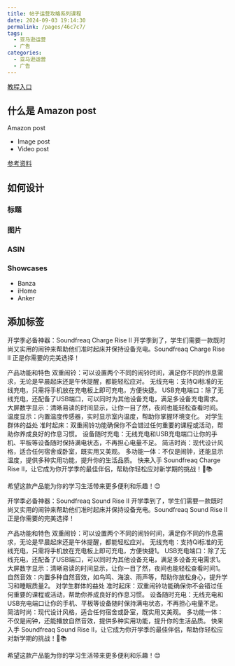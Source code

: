 ```yaml
---
title: 帖子运营攻略系列课程
date: 2024-09-03 19:14:30
permalink: /pages/46c7c7/
tags:
  - 亚马逊运营
  - 广告
categories:
  - 亚马逊运营
  - 广告
---
```


[教程入口](https://learningconsole.amazonadvertising.com/student/path/9605)

## 什么是 Amazon post

Amazon post

- Image post
- Video post

[参考资料](https://www.sourceapproach.com/amazon-posts/)

## 如何设计

### 标题

### 图片

### ASIN

### Showcases

- Banza
- iHome
- Anker

## 添加标签

开学季必备神器：Soundfreaq Charge Rise II
开学季到了，学生们需要一款既时尚又实用的闹钟来帮助他们准时起床并保持设备充电。Soundfreaq Charge Rise II 正是你需要的完美选择！

产品功能和特色
双重闹铃：可以设置两个不同的闹铃时间，满足你不同的作息需求，无论是早晨起床还是午休提醒，都能轻松应对。
无线充电：支持Qi标准的无线充电，只需将手机放在充电板上即可充电，方便快捷。
USB充电端口：除了无线充电，还配备了USB端口，可以同时为其他设备充电，满足多设备充电需求。
大屏数字显示：清晰易读的时间显示，让你一目了然，夜间也能轻松查看时间。
温度显示：内置温度传感器，实时显示室内温度，帮助你掌握环境变化。
对学生群体的益处
准时起床：双重闹铃功能确保你不会错过任何重要的课程或活动，帮助你养成良好的作息习惯。
设备随时充电：无线充电和USB充电端口让你的手机、平板等设备随时保持满电状态，不再担心电量不足。
简洁时尚：现代设计风格，适合任何宿舍或卧室，既实用又美观。
多功能一体：不仅是闹钟，还能显示温度，提供多种实用功能，提升你的生活品质。
快来入手 Soundfreaq Charge Rise II，让它成为你开学季的最佳伴侣，帮助你轻松应对新学期的挑战！🎒📚

希望这款产品能为你的学习生活带来更多便利和乐趣！😊

开学季必备神器：Soundfreaq Sound Rise II
开学季到了，学生们需要一款既时尚又实用的闹钟来帮助他们准时起床并保持设备充电。Soundfreaq Sound Rise II 正是你需要的完美选择！

产品功能和特色
双重闹铃：可以设置两个不同的闹铃时间，满足你不同的作息需求，无论是早晨起床还是午休提醒，都能轻松应对。
无线充电：支持Qi标准的无线充电，只需将手机放在充电板上即可充电，方便快捷1。
USB充电端口：除了无线充电，还配备了USB端口，可以同时为其他设备充电，满足多设备充电需求1。
大屏数字显示：清晰易读的时间显示，让你一目了然，夜间也能轻松查看时间1。
自然音效：内置多种自然音效，如鸟鸣、海浪、雨声等，帮助你放松身心，提升学习和睡眠质量2。
对学生群体的益处
准时起床：双重闹铃功能确保你不会错过任何重要的课程或活动，帮助你养成良好的作息习惯。
设备随时充电：无线充电和USB充电端口让你的手机、平板等设备随时保持满电状态，不再担心电量不足。
简洁时尚：现代设计风格，适合任何宿舍或卧室，既实用又美观。
多功能一体：不仅是闹钟，还能播放自然音效，提供多种实用功能，提升你的生活品质。
快来入手 Soundfreaq Sound Rise II，让它成为你开学季的最佳伴侣，帮助你轻松应对新学期的挑战！🎒📚

希望这款产品能为你的学习生活带来更多便利和乐趣！😊
